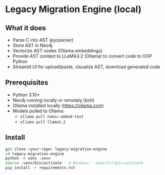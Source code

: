 # Legacy Migration Engine (local)

## What it does
- Parse C into AST (pycparser)
- Store AST in Neo4j
- Vectorize AST nodes (Ollama embeddings)
- Provide AST context to LLaMA3.2 (Ollama) to convert code to OOP Python
- Streamlit UI for upload/paste, visualize AST, download generated code

## Prerequisites
- Python 3.10+
- Neo4j running locally or remotely (bolt)
- Ollama installed locally (https://ollama.com)
- Models pulled to Ollama:
  - `ollama pull nomic-embed-text`
  - `ollama pull llama3.2`

## Install
```bash
git clone <your-repo> legacy-migration-engine
cd legacy-migration-engine
python -m venv .venv
source .venv/bin/activate   # Windows: .venv\Scripts\activate
pip install -r requirements.txt

